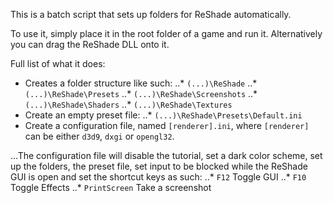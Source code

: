 This is a batch script that sets up folders for ReShade automatically.

To use it, simply place it in the root folder of a game and run it.
Alternatively you can drag the ReShade DLL onto it.

Full list of what it does:
* Creates a folder structure like such:
..* `(...)\ReShade`
..* `(...)\ReShade\Presets`
..* `(...)\ReShade\Screenshots`
..* `(...)\ReShade\Shaders`
..* `(...)\ReShade\Textures`
* Create an empty preset file:
..* `(...)\ReShade\Presets\Default.ini`
* Create a configuration file, named `[renderer].ini`, where `[renderer]` can be either `d3d9`, `dxgi` or `opengl32`.

...The configuration file will disable the tutorial, set a dark color scheme, set up the folders, the preset file, set input to be blocked while the ReShade GUI is open and set the shortcut keys as such:
..* `F12` Toggle GUI
..* `F10` Toggle Effects
..* `PrintScreen` Take a screenshot